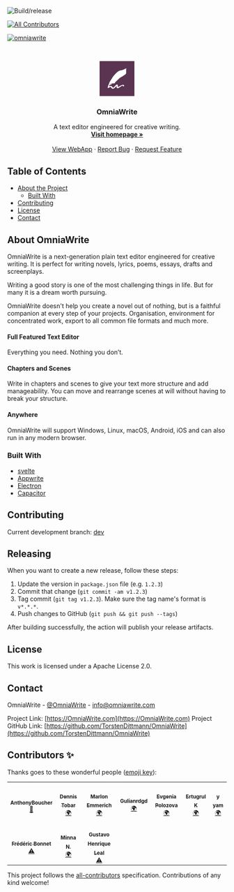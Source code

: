 ![Build/release](https://github.com/TorstenDittmann/OmniaWrite/workflows/Build/release/badge.svg)
<!-- ALL-CONTRIBUTORS-BADGE:START - Do not remove or modify this section -->
[![All Contributors](https://img.shields.io/badge/all_contributors-10-orange.svg?style=flat-square)](#contributors-)
<!-- ALL-CONTRIBUTORS-BADGE:END -->
[![omniawrite](https://snapcraft.io//omniawrite/badge.svg)](https://snapcraft.io/omniawrite)

<!-- PROJECT LOGO -->
<br />
<p align="center">
  <a href="https://omniawrite.com">
    <img src="public/android-chrome-512x512.png" alt="Logo" width="80" height="80">
  </a>

  <h3 align="center">OmniaWrite</h3>

  <p align="center">
    A text editor engineered for creative writing.
    <br />
    <a href="https://omniawrite.com"><strong>Visit homepage »</strong></a>
    <br />
    <br />
    <a href="https://app.omniawrite.com">View WebApp</a>
    ·
    <a href="https://github.com/TorstenDittmann/OmniaWrite/issues">Report Bug</a>
    ·
    <a href="https://github.com/TorstenDittmann/OmniaWrite/issues">Request Feature</a>
  </p>
</p>

<!-- TABLE OF CONTENTS -->
## Table of Contents

* [About the Project](#about-omniawrite)
  * [Built With](#built-with)
* [Contributing](#contributing)
* [License](#license)
* [Contact](#contact)

<!-- ABOUT OMNIAWRITE -->

## About OmniaWrite

OmniaWrite is a next-generation plain text editor engineered for creative writing. It is perfect for writing novels, lyrics, poems, essays, drafts and screenplays.

Writing a good story is one of the most challenging things in life. But for many it is a dream worth pursuing.

OmniaWrite doesn't help you create a novel out of nothing, but is a faithful companion at every step of your projects. Organisation, environment for concentrated work, export to all common file formats and much more.

#### Full Featured Text Editor
Everything you need. Nothing you don’t.

#### Chapters and Scenes
Write in chapters and scenes to give your text more structure and add manageability. You can move and rearrange scenes at will without having to break your structure.

#### Anywhere
OmniaWrite will support Windows, Linux, macOS, Android, iOS and can also run in any modern browser.

### Built With

* [svelte](https://svelte.dev)
* [Appwrite](https://appwrite.io)
* [Electron](https://www.electronjs.org)
* [Capacitor](https://capacitorjs.com)

## Contributing
Current development branch: [dev](https://github.com/TorstenDittmann/OmniaWrite/tree/dev)

## Releasing

When you want to create a new release, follow these steps:

1. Update the version in `package.json` file (e.g. `1.2.3`)
2. Commit that change (`git commit -am v1.2.3`)
3. Tag commit (`git tag v1.2.3`). Make sure the tag name's format is `v*.*.*`.
4. Push changes to GitHub (`git push && git push --tags`)

After building successfully, the action will publish your release artifacts.

## License

This work is licensed under a Apache License 2.0.

<!-- CONTACT -->
## Contact

OmniaWrite - [@OmniaWrite](https://twitter.com/OmniaWrite) - info@omniawrite.com

Project Link: [https://OmniaWrite.com](https://OmniaWrite.com)
Project GitHub Link: [https://github.com/TorstenDittmann/OmniaWrite](https://github.com/TorstenDittmann/OmniaWrite)

## Contributors ✨

Thanks goes to these wonderful people ([emoji key](https://allcontributors.org/docs/en/emoji-key)):

<!-- ALL-CONTRIBUTORS-LIST:START - Do not remove or modify this section -->
<!-- prettier-ignore-start -->
<!-- markdownlint-disable -->
<table>
  <tr>
    <td align="center"><a href="https://github.com/AnthonyBoucher"><img src="https://avatars0.githubusercontent.com/u/6674732?v=4" width="100px;" alt=""/><br /><sub><b>AnthonyBoucher</b></sub></a><br /><a href="#maintenance-AnthonyBoucher" title="Maintenance">🚧</a></td>
    <td align="center"><a href="https://twitter.com/dennistobar"><img src="https://avatars1.githubusercontent.com/u/1218182?v=4" width="100px;" alt=""/><br /><sub><b>Dennis Tobar</b></sub></a><br /><a href="#translation-dennistobar" title="Translation">🌍</a></td>
    <td align="center"><a href="https://github.com/marlonemmerich"><img src="https://avatars1.githubusercontent.com/u/52637919?v=4" width="100px;" alt=""/><br /><sub><b>Marlon Emmerich</b></sub></a><br /><a href="#translation-marlonemmerich" title="Translation">🌍</a></td>
    <td align="center"><a href="https://github.com/Gulianrdgd"><img src="https://avatars3.githubusercontent.com/u/45941668?v=4" width="100px;" alt=""/><br /><sub><b>Gulianrdgd</b></sub></a><br /><a href="#translation-Gulianrdgd" title="Translation">🌍</a></td>
    <td align="center"><a href="http://evgeniae.tk"><img src="https://avatars3.githubusercontent.com/u/22026957?v=4" width="100px;" alt=""/><br /><sub><b>Evgenia Polozova</b></sub></a><br /><a href="#translation-eugpoloz" title="Translation">🌍</a></td>
    <td align="center"><a href="https://github.com/ertugrulk"><img src="https://avatars1.githubusercontent.com/u/1182186?v=4" width="100px;" alt=""/><br /><sub><b>Ertugrul K</b></sub></a><br /><a href="#translation-ertugrulk" title="Translation">🌍</a></td>
    <td align="center"><a href="https://ontheneworbit.blogspot.com/"><img src="https://avatars1.githubusercontent.com/u/25644062?v=4" width="100px;" alt=""/><br /><sub><b>y yam</b></sub></a><br /><a href="#translation-sidemt" title="Translation">🌍</a></td>
  </tr>
  <tr>
    <td align="center"><a href="https://github.com/fredericbonnet"><img src="https://avatars2.githubusercontent.com/u/11368533?v=4" width="100px;" alt=""/><br /><sub><b>Frédéric Bonnet</b></sub></a><br /><a href="https://github.com/TorstenDittmann/OmniaWrite/commits?author=fredericbonnet" title="Tests">⚠️</a></td>
    <td align="center"><a href="https://github.com/minna-xD"><img src="https://avatars2.githubusercontent.com/u/44906587?v=4" width="100px;" alt=""/><br /><sub><b>Minna N.</b></sub></a><br /><a href="#translation-minna-xD" title="Translation">🌍</a></td>
    <td align="center"><a href="https://github.com/gustavohleal"><img src="https://avatars1.githubusercontent.com/u/22385451?v=4" width="100px;" alt=""/><br /><sub><b>Gustavo Henrique Leal</b></sub></a><br /><a href="https://github.com/TorstenDittmann/OmniaWrite/commits?author=gustavohleal" title="Tests">⚠️</a></td>
  </tr>
</table>

<!-- markdownlint-enable -->
<!-- prettier-ignore-end -->
<!-- ALL-CONTRIBUTORS-LIST:END -->

This project follows the [all-contributors](https://github.com/all-contributors/all-contributors) specification. Contributions of any kind welcome!
